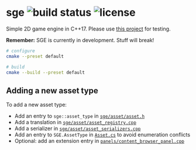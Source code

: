 # sge ![build status](https://img.shields.io/github/workflow/status/yodasoda1219/sge/build) ![license](https://img.shields.io/github/license/yodasoda1219/sge)

Simple 2D game engine in C++17.
Please use [this project](https://github.com/yodasoda1219/TestProject) for testing.

**Remember:** SGE is currently in development. Stuff will break!

```bash
# configure
cmake --preset default

# build
cmake --build --preset default
```

## Adding a new asset type

To add a new asset type:
- Add an entry to `sge::asset_type` in [`sge/asset/asset.h`](sge/src/sge/asset/asset.h)
- Add a translation in [`sge/asset/asset_registry.cpp`](sge/src/sge/asset/asset_registry.cpp)
- Add a serializer in [`sge/asset/asset_serializers.cpp`](sge/src/sge/asset/asset_serializers.cpp)
- Add an entry to `SGE.AssetType` in [`Asset.cs`](csharp/SGE.Scriptcore/Asset.cs) to avoid enumeration conflicts
- Optional: add an extension entry in [`panels/content_browser_panel.cpp`](sgm/src/panels/content_browser_panel.cpp)